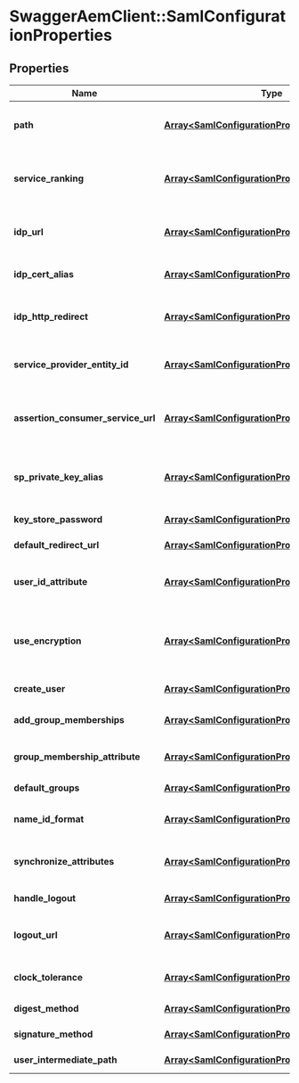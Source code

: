 # SwaggerAemClient::SamlConfigurationProperties

## Properties
Name | Type | Description | Notes
------------ | ------------- | ------------- | -------------
**path** | [**Array&lt;SamlConfigurationPropertyItemsArray&gt;**](SamlConfigurationPropertyItemsArray.md) | Repository path for which this authentication handler should be used by Sling. If this is empty, the authentication handler will be disabled. | [optional] 
**service_ranking** | [**Array&lt;SamlConfigurationPropertyItemsLong&gt;**](SamlConfigurationPropertyItemsLong.md) | OSGi Framework Service Ranking value to indicate the order in which to call this service. This is an int value where higher values designate higher precedence. Default value is 0. | [optional] 
**idp_url** | [**Array&lt;SamlConfigurationPropertyItemsString&gt;**](SamlConfigurationPropertyItemsString.md) | URL of the IDP where the SAML Authentication Request should be sent to. If this property is empty the authentication handler is disabled. (idpUrl) | [optional] 
**idp_cert_alias** | [**Array&lt;SamlConfigurationPropertyItemsString&gt;**](SamlConfigurationPropertyItemsString.md) | The alias of the IdP&#39;s certificate in the global truststore. If this property is empty the authentication handler is disabled. | [optional] 
**idp_http_redirect** | [**Array&lt;SamlConfigurationPropertyItemsBoolean&gt;**](SamlConfigurationPropertyItemsBoolean.md) | Use an HTTP Redirect to the IDP URL instead of sending an AuthnRequest-message to request credentials. Use this for IDP initiated authentication. | [optional] 
**service_provider_entity_id** | [**Array&lt;SamlConfigurationPropertyItemsString&gt;**](SamlConfigurationPropertyItemsString.md) | ID which uniquely identifies this service provider with the identity provider. If this property is empty the authentication handler is disabled. | [optional] 
**assertion_consumer_service_url** | [**Array&lt;SamlConfigurationPropertyItemsString&gt;**](SamlConfigurationPropertyItemsString.md) | The (optional) AssertionConsumerServiceURL attribute of an Authn request specifies the location to which a &lt;Response&gt; message MUST be sent to the requester. | [optional] 
**sp_private_key_alias** | [**Array&lt;SamlConfigurationPropertyItemsString&gt;**](SamlConfigurationPropertyItemsString.md) | The alias of the SP&#39;s private key in the key-store of the &#39;authentication-service&#39; system user. If this property is empty the handler will not be able to sign or decrypt messages. | [optional] 
**key_store_password** | [**Array&lt;SamlConfigurationPropertyItemsString&gt;**](SamlConfigurationPropertyItemsString.md) | The password of the key-store of the &#39;authentication-service&#39; system user. | [optional] 
**default_redirect_url** | [**Array&lt;SamlConfigurationPropertyItemsString&gt;**](SamlConfigurationPropertyItemsString.md) | The default location to redirect to after successful authentication. | [optional] 
**user_id_attribute** | [**Array&lt;SamlConfigurationPropertyItemsString&gt;**](SamlConfigurationPropertyItemsString.md) | The name of the attribute containing the user ID used to authenticate and create the user in the CRX repository. Leave empty to use the Subject:NameId. | [optional] 
**use_encryption** | [**Array&lt;SamlConfigurationPropertyItemsBoolean&gt;**](SamlConfigurationPropertyItemsBoolean.md) | Whether or not this authentication handler expects encrypted SAML assertions. If this is enabled the SP&#39;s private key must be provided in the key-store of the &#39;authentication-service&#39; system user (see SP Private Key Alias above). | [optional] 
**create_user** | [**Array&lt;SamlConfigurationPropertyItemsBoolean&gt;**](SamlConfigurationPropertyItemsBoolean.md) | Whether or not to autocreate nonexisting users in the repository. | [optional] 
**add_group_memberships** | [**Array&lt;SamlConfigurationPropertyItemsBoolean&gt;**](SamlConfigurationPropertyItemsBoolean.md) | Whether or not a user should be automatically added to CRX groups after successful authentication. | [optional] 
**group_membership_attribute** | [**Array&lt;SamlConfigurationPropertyItemsString&gt;**](SamlConfigurationPropertyItemsString.md) | The name of the attribute containing a list of CRX groups this user should be added to. | [optional] 
**default_groups** | [**Array&lt;SamlConfigurationPropertyItemsArray&gt;**](SamlConfigurationPropertyItemsArray.md) | A list of default CRX groups users are added to after successful authentication. | [optional] 
**name_id_format** | [**Array&lt;SamlConfigurationPropertyItemsString&gt;**](SamlConfigurationPropertyItemsString.md) | The value of the NameIDPolicy format parameter to send in the AuthnRequest message. | [optional] 
**synchronize_attributes** | [**Array&lt;SamlConfigurationPropertyItemsArray&gt;**](SamlConfigurationPropertyItemsArray.md) | A list of attribute mappings (in the format \\attributename&#x3D;path/relative/to/user/node\\) which should be stored in the repository on user-synchronization. | [optional] 
**handle_logout** | [**Array&lt;SamlConfigurationPropertyItemsBoolean&gt;**](SamlConfigurationPropertyItemsBoolean.md) | Whether or not logout (dropCredentials) requests will be processed by this handler. | [optional] 
**logout_url** | [**Array&lt;SamlConfigurationPropertyItemsString&gt;**](SamlConfigurationPropertyItemsString.md) | URL of the IDP where the SAML Logout Request should be sent to. If this property is empty the authentication handler won&#39;t handle logouts. | [optional] 
**clock_tolerance** | [**Array&lt;SamlConfigurationPropertyItemsLong&gt;**](SamlConfigurationPropertyItemsLong.md) | Time tolerance in seconds to compensate clock skew between IDP and SP when validating Assertions. | [optional] 
**digest_method** | [**Array&lt;SamlConfigurationPropertyItemsString&gt;**](SamlConfigurationPropertyItemsString.md) | The digest algorithm to use when signing a SAML message. | [optional] 
**signature_method** | [**Array&lt;SamlConfigurationPropertyItemsString&gt;**](SamlConfigurationPropertyItemsString.md) | The signature algorithm to use when signing a SAML message. | [optional] 
**user_intermediate_path** | [**Array&lt;SamlConfigurationPropertyItemsString&gt;**](SamlConfigurationPropertyItemsString.md) | User intermediate path to store created users. | [optional] 


